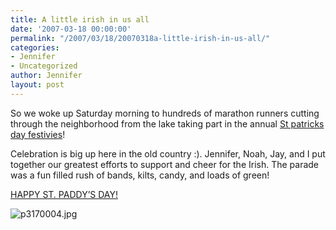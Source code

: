 ```yaml
---
title: A little irish in us all
date: '2007-03-18 00:00:00'
permalink: "/2007/03/18/20070318a-little-irish-in-us-all/"
categories:
- Jennifer
- Uncategorized
author: Jennifer
layout: post
---
```


So we woke up Saturday morning to hundreds of marathon runners cutting through the neighborhood from the lake taking part in the annual [St patricks day festivies](http://www.stpatsmadison.org/ "St patricks day festivies")!

Celebration is big up here in the old country :). Jennifer, Noah, Jay, and I put together our greatest efforts to support and cheer for the Irish. The parade was a fun filled rush of bands, kilts, candy, and loads of green!

[HAPPY ST. PADDY&#8217;S DAY!](http://www.flickr.com/photos/jenniferandJennifers_photos/ "HAPPY ST. PADDY'S DAY!")

<img id="image140" alt="p3170004.jpg" src="http://static.squarespace.com/static/50db6bb3e4b015296cd43789/50dfa5b1e4b0dc6320e0b5ea/50dfa5b1e4b0dc6320e0b66a/1174217127000/?format=original" />
